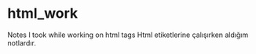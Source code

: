 # html_work
Notes I took while working on html tags
Html etiketlerine çalışırken aldığım notlardır.
